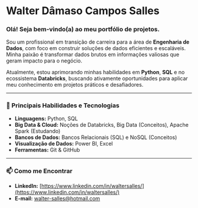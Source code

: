 # Walter Dâmaso Campos Salles

### Olá! Seja bem-vindo(a) ao meu portfólio de projetos.

Sou um profissional em transição de carreira para a área de **Engenharia de Dados**, com foco em construir soluções de dados eficientes e escaláveis. Minha paixão é transformar dados brutos em informações valiosas que geram impacto para o negócio.

Atualmente, estou aprimorando minhas habilidades em **Python**, **SQL** e no ecossistema **Databricks**, buscando ativamente oportunidades para aplicar meu conhecimento em projetos práticos e desafiadores.

---

### 🚀 Principais Habilidades e Tecnologias

* **Linguagens:** Python, SQL
* **Big Data & Cloud:** Noções de Databricks, Big Data (Conceitos), Apache Spark (Estudando)
* **Bancos de Dados:** Bancos Relacionais (SQL) e NoSQL (Conceitos)
* **Visualização de Dados:** Power BI, Excel
* **Ferramentas:** Git & GitHub

---
### 📫 Como me Encontrar

* **LinkedIn:** [https://www.linkedin.com/in/waltersalles/](https://www.linkedin.com/in/waltersalles/)
* **E-mail:** walter-salles@hotmail.com
